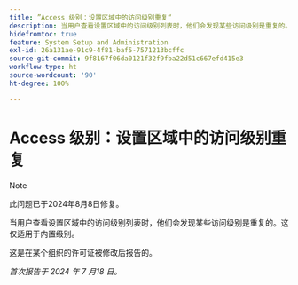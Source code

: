 ```yaml
---
title: ”Access 级别：设置区域中的访问级别重复“
description: 当用户查看设置区域中的访问级别列表时，他们会发现某些访问级别是重复的。这仅适用于内置级别。
hidefromtoc: true
feature: System Setup and Administration
exl-id: 26a131ae-91c9-4f81-baf5-7571213bcffc
source-git-commit: 9f8167f06da0121f32f9fba22d51c667efd415e3
workflow-type: ht
source-wordcount: '90'
ht-degree: 100%

---
```


# Access 级别：设置区域中的访问级别重复

>[!NOTE]
>
>此问题已于2024年8月8日修复。

当用户查看设置区域中的访问级别列表时，他们会发现某些访问级别是重复的。这仅适用于内置级别。

这是在某个组织的许可证被修改后报告的。

_首次报告于 2024 年 7 月18 日。_
